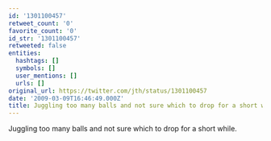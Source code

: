 ```yaml
---
id: '1301100457'
retweet_count: '0'
favorite_count: '0'
id_str: '1301100457'
retweeted: false
entities:
  hashtags: []
  symbols: []
  user_mentions: []
  urls: []
original_url: https://twitter.com/jth/status/1301100457
date: '2009-03-09T16:46:49.000Z'
title: Juggling too many balls and not sure which to drop for a short while.
---
```


Juggling too many balls and not sure which to drop for a short while.